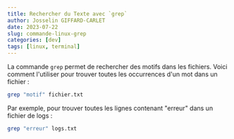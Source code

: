```yaml
---
title: Rechercher du Texte avec `grep`
author: Josselin GIFFARD-CARLET
date: 2023-07-22
slug: commande-linux-grep
categories: [dev]
tags: [linux, terminal]
---
```


La commande `grep` permet de rechercher des motifs dans les fichiers. Voici comment l'utiliser pour trouver toutes les occurrences d'un mot dans un fichier :

```bash
grep "motif" fichier.txt
```

Par exemple, pour trouver toutes les lignes contenant "erreur" dans un fichier de logs :

```bash
grep "erreur" logs.txt
```
